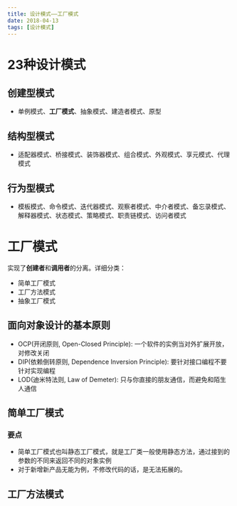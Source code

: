 ```yaml
---
title: 设计模式——工厂模式
date: 2018-04-13
tags: [设计模式]
---
```


# 23种设计模式

## 创建型模式

- 单例模式、**工厂模式**、抽象模式、建造者模式、原型

## 结构型模式

- 适配器模式、桥接模式、装饰器模式、组合模式、外观模式、享元模式、代理模式

## 行为型模式

- 模板模式、命令模式、迭代器模式、观察者模式、中介者模式、备忘录模式、解释器模式、状态模式、策略模式、职责链模式、访问者模式

<!--more-->

# 工厂模式

实现了**创建者**和**调用者**的分离。详细分类：

- 简单工厂模式
- 工厂方法模式
- 抽象工厂模式

## 面向对象设计的基本原则

- OCP(开闭原则, Open-Closed Principle): 一个软件的实例当对外扩展开放，对修改关闭
- DIP(依赖倒转原则, Dependence Inversion Principle): 要针对接口编程不要针对实现编程
- LOD(迪米特法则, Law of Demeter): 只与你直接的朋友通信，而避免和陌生人通信

## 简单工厂模式

### 要点

- 简单工厂模式也叫静态工厂模式，就是工厂类一般使用静态方法，通过接到的参数的不同来返回不同的对象实例
- 对于新增新产品无能为例，不修改代码的话，是无法拓展的。


## 工厂方法模式

